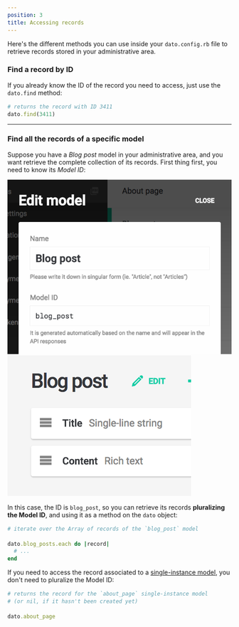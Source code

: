 ```yaml
---
position: 3
title: Accessing records
---
```


Here's the different methods you can use inside your `dato.config.rb` file to retrieve records stored in your administrative area.

### Find a record by ID

If you already know the ID of the record you need to access, just use the `dato.find` method:

```ruby
# returns the record with ID 3411
dato.find(3411)
```

---

### Find all the records of a specific model

Suppose you have a *Blog post* model in your administrative area, and you want retrieve the complete collection of its records. First thing first, you need to know its *Model ID*:

![foo](../images/edit-model-dialog.png)
![foo](../images/edit-model-button.png)

In this case, the ID is `blog_post`, so you can retrieve its records **pluralizing the Model ID**, and using it as a method on the `dato` object:

```ruby
# iterate over the Array of records of the `blog_post` model

dato.blog_posts.each do |record|
  # ...
end
```

If you need to access the record associated to a [single-instance model](/docs/introduction/single-instance/), you don't need to pluralize the Model ID:

```ruby
# returns the record for the `about_page` single-instance model
# (or nil, if it hasn't been created yet)

dato.about_page
```

